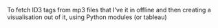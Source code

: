 To fetch ID3 tags from mp3 files that I've it in offline and then creating a visualisation out of it, using Python modules (or tableau)